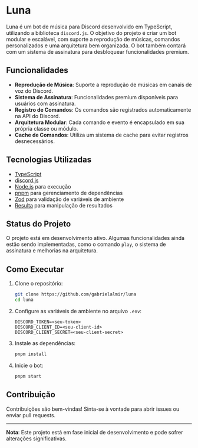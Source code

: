 # Luna

Luna é um bot de música para Discord desenvolvido em TypeScript, utilizando a biblioteca `discord.js`. O objetivo do projeto é criar um bot modular e escalável, com suporte a reprodução de músicas, comandos personalizados e uma arquitetura bem organizada. O bot também contará com um sistema de assinatura para desbloquear funcionalidades premium.

## Funcionalidades

- **Reprodução de Música**: Suporte a reprodução de músicas em canais de voz do Discord.
- **Sistema de Assinatura**: Funcionalidades premium disponíveis para usuários com assinatura.
- **Registro de Comandos**: Os comandos são registrados automaticamente na API do Discord.
- **Arquitetura Modular**: Cada comando e evento é encapsulado em sua própria classe ou módulo.
- **Cache de Comandos**: Utiliza um sistema de cache para evitar registros desnecessários.

## Tecnologias Utilizadas

- [TypeScript](https://www.typescriptlang.org/)
- [discord.js](https://discord.js.org/)
- [Node.js](https://nodejs.org/) para execução
- [pnpm](https://pnpm.io/) para gerenciamento de dependências
- [Zod](https://zod.dev/) para validação de variáveis de ambiente
- [Resulta](https://www.npmjs.com/package/resulta) para manipulação de resultados

## Status do Projeto

O projeto está em desenvolvimento ativo. Algumas funcionalidades ainda estão sendo implementadas, como o comando `play`, o sistema de assinatura e melhorias na arquitetura.

## Como Executar

1. Clone o repositório:
   ```bash
   git clone https://github.com/gabrielalmir/luna
   cd luna
   ```

2. Configure as variáveis de ambiente no arquivo `.env`:
   ```env
   DISCORD_TOKEN=<seu-token>
   DISCORD_CLIENT_ID=<seu-client-id>
   DISCORD_CLIENT_SECRET=<seu-client-secret>
   ```

3. Instale as dependências:
   ```bash
   pnpm install
   ```

4. Inicie o bot:
   ```bash
   pnpm start
   ```

## Contribuição

Contribuições são bem-vindas! Sinta-se à vontade para abrir issues ou enviar pull requests.

---

**Nota**: Este projeto está em fase inicial de desenvolvimento e pode sofrer alterações significativas.
